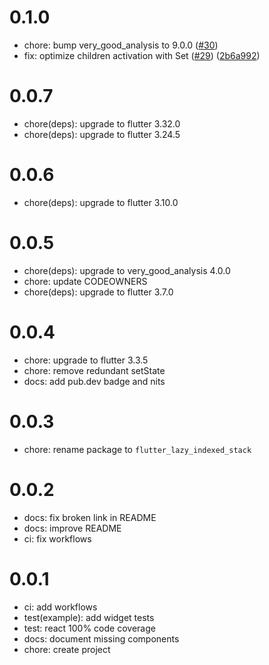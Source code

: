 # 0.1.0

- chore: bump very_good_analysis to 9.0.0 ([#30](https://github.com/marcossevilla/lazy_indexed_stack/issues/30))
- fix: optimize children activation with Set ([#29](https://github.com/marcossevilla/lazy_indexed_stack/issues/29)) ([2b6a992](https://github.com/marcossevilla/lazy_indexed_stack/commit/2b6a9920ae043df4956ac578d9cde78a225b2a37))

# 0.0.7

- chore(deps): upgrade to flutter 3.32.0
- chore(deps): upgrade to flutter 3.24.5

# 0.0.6

- chore(deps): upgrade to flutter 3.10.0

# 0.0.5

- chore(deps): upgrade to very_good_analysis 4.0.0
- chore: update CODEOWNERS
- chore(deps): upgrade to flutter 3.7.0

# 0.0.4

- chore: upgrade to flutter 3.3.5
- chore: remove redundant setState
- docs: add pub.dev badge and nits

# 0.0.3

- chore: rename package to `flutter_lazy_indexed_stack`

# 0.0.2

- docs: fix broken link in README
- docs: improve README
- ci: fix workflows

# 0.0.1

- ci: add workflows
- test(example): add widget tests
- test: react 100% code coverage
- docs: document missing components
- chore: create project